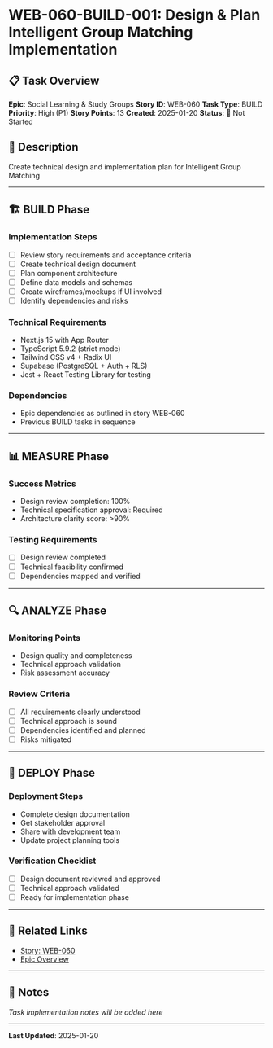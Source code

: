 # WEB-060-BUILD-001: Design & Plan Intelligent Group Matching Implementation

## 📋 Task Overview
**Epic**: Social Learning & Study Groups
**Story ID**: WEB-060
**Task Type**: BUILD
**Priority**: High (P1)
**Story Points**: 13
**Created**: 2025-01-20
**Status**: 🔴 Not Started

## 📝 Description
Create technical design and implementation plan for Intelligent Group Matching

---

## 🏗️ BUILD Phase
### Implementation Steps
- [ ] Review story requirements and acceptance criteria
- [ ] Create technical design document
- [ ] Plan component architecture
- [ ] Define data models and schemas
- [ ] Create wireframes/mockups if UI involved
- [ ] Identify dependencies and risks

### Technical Requirements
- Next.js 15 with App Router
- TypeScript 5.9.2 (strict mode)
- Tailwind CSS v4 + Radix UI
- Supabase (PostgreSQL + Auth + RLS)
- Jest + React Testing Library for testing

### Dependencies
- Epic dependencies as outlined in story WEB-060
- Previous BUILD tasks in sequence

---

## 📊 MEASURE Phase
### Success Metrics
- Design review completion: 100%
- Technical specification approval: Required
- Architecture clarity score: >90%

### Testing Requirements
- [ ] Design review completed
- [ ] Technical feasibility confirmed
- [ ] Dependencies mapped and verified

---

## 🔍 ANALYZE Phase
### Monitoring Points
- Design quality and completeness
- Technical approach validation
- Risk assessment accuracy

### Review Criteria
- [ ] All requirements clearly understood
- [ ] Technical approach is sound
- [ ] Dependencies identified and planned
- [ ] Risks mitigated

---

## 🚀 DEPLOY Phase
### Deployment Steps
- Complete design documentation
- Get stakeholder approval
- Share with development team
- Update project planning tools

### Verification Checklist
- [ ] Design document reviewed and approved
- [ ] Technical approach validated
- [ ] Ready for implementation phase

---

## 🔗 Related Links
- [Story: WEB-060](../../../stories-by-epic/epic-06-social-learning-groups/WEB-060-intelligent-group-matching.md)
- [Epic Overview](../../../stories-by-epic/epic-06-social-learning-groups/index.md)

---

## 📝 Notes
*Task implementation notes will be added here*

---
**Last Updated**: 2025-01-20